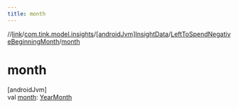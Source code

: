 ```yaml
---
title: month
---
```

//[link](../../../../index.html)/[com.tink.model.insights](../../index.html)/[[androidJvm]InsightData](../index.html)/[LeftToSpendNegativeBeginningMonth](index.html)/[month](month.html)



# month



[androidJvm]\
val [month](month.html): [YearMonth](../../../com.tink.model.time/[android-jvm]-year-month/index.html)




